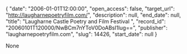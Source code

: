 {
  "date": "2006-01-01T12:00:00", 
  "open_access": false, 
  "target_url": "http://laugharnepoetryfilm.com/", 
  "description": null, 
  "end_date": null, 
  "title": "Laugharne Castle Poetry and Film Festival ", 
  "record_id": "20060101T120000/NwBCm7nYToV0DoABsI1lug==", 
  "publisher": "laugharnepoetryfilm.com", 
  "slug": 14426, 
  "start_date": null
}

None
